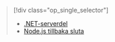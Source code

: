 > [!div class="op_single_selector"]
> * [.NET-serverdel](../articles/app-service-mobile/app-service-mobile-dotnet-backend-how-to-use-server-sdk.md)
> * [Node.js tillbaka sluta](../articles/app-service-mobile/app-service-mobile-node-backend-how-to-use-server-sdk.md)
> 
> 

